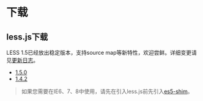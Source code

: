 # 下载

## less.js下载

LESS 1.5已经放出稳定版本，支持source map等新特性，欢迎尝鲜。详细变更请见[更新日志](./changelog.html)。

- [1.5.0](https://github.com/less/less.js/raw/master/dist/less-1.5.0.min.js)
- [1.4.2](https://github.com/less/less.js/raw/master/dist/less-1.4.2.min.js)

> 如果您需要在IE6、7、8中使用，请先在引入less.js前先引入[es5-shim](https://github.com/kriskowal/es5-shim)。